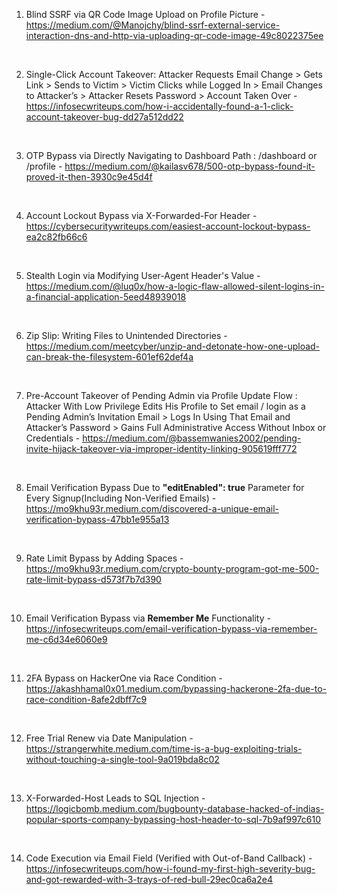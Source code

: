 1. Blind SSRF via QR Code Image Upload on Profile Picture - https://medium.com/@Manojchy/blind-ssrf-external-service-interaction-dns-and-http-via-uploading-qr-code-image-49c8022375ee
<br>

2. Single-Click Account Takeover: Attacker Requests Email Change > Gets Link > Sends to Victim > Victim Clicks while Logged In > Email Changes to Attacker’s > Attacker Resets Password > Account Taken Over - https://infosecwriteups.com/how-i-accidentally-found-a-1-click-account-takeover-bug-dd27a512dd22
<br>

3. OTP Bypass via Directly Navigating to Dashboard Path : /dashboard or /profile - https://medium.com/@kailasv678/500-otp-bypass-found-it-proved-it-then-3930c9e45d4f
<br>

4. Account Lockout Bypass via X-Forwarded-For Header - https://cybersecuritywriteups.com/easiest-account-lockout-bypass-ea2c82fb66c6
<br>

5. Stealth Login via Modifying User-Agent Header's Value - https://medium.com/@luq0x/how-a-logic-flaw-allowed-silent-logins-in-a-financial-application-5eed48939018
<br>

6. Zip Slip: Writing Files to Unintended Directories - https://medium.com/meetcyber/unzip-and-detonate-how-one-upload-can-break-the-filesystem-601ef62def4a
<br>

7. Pre-Account Takeover of Pending Admin via Profile Update Flow : Attacker With Low Privilege Edits His Profile to Set email / login as a Pending Admin’s Invitation Email > Logs In Using That Email and Attacker’s Password > Gains Full Administrative Access Without Inbox or Credentials - https://medium.com/@bassemwanies2002/pending-invite-hijack-takeover-via-improper-identity-linking-905619fff772
<br>

8. Email Verification Bypass Due to **"editEnabled": true** Parameter for Every Signup(Including Non-Verified Emails) - https://mo9khu93r.medium.com/discovered-a-unique-email-verification-bypass-47bb1e955a13
<br>

9. Rate Limit Bypass by Adding Spaces - https://mo9khu93r.medium.com/crypto-bounty-program-got-me-500-rate-limit-bypass-d573f7b7d390
<br>

10. Email Verification Bypass via **Remember Me** Functionality - https://infosecwriteups.com/email-verification-bypass-via-remember-me-c6d34e6060e9
<br>

11. 2FA Bypass on HackerOne via Race Condition - https://akashhamal0x01.medium.com/bypassing-hackerone-2fa-due-to-race-condition-8afe2dbff7c9
<br>

12. Free Trial Renew via Date Manipulation - https://strangerwhite.medium.com/time-is-a-bug-exploiting-trials-without-touching-a-single-tool-9a019bda8c02
<br>

13. X-Forwarded-Host Leads to SQL Injection - https://logicbomb.medium.com/bugbounty-database-hacked-of-indias-popular-sports-company-bypassing-host-header-to-sql-7b9af997c610
<br>

14. Code Execution via Email Field (Verified with Out-of-Band Callback) - https://infosecwriteups.com/how-i-found-my-first-high-severity-bug-and-got-rewarded-with-3-trays-of-red-bull-29ec0ca6a2e4
<br>
